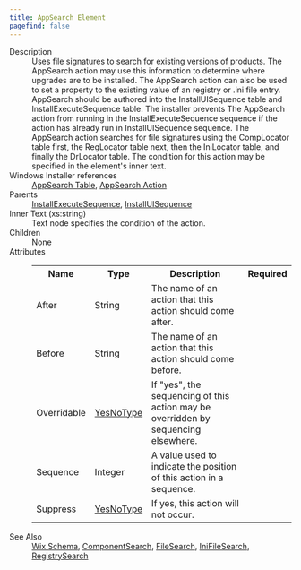 ```yaml
---
title: AppSearch Element
pagefind: false
---
```

<dl>
  <dt>Description</dt>
  <dd>Uses file signatures to search for existing versions of products.  The AppSearch action may use this information to determine where upgrades are to be installed.  The AppSearch action can also be used to set a property to the existing value of an registry or .ini file entry.  AppSearch should be authored into the InstallUISequence table and InstallExecuteSequence table.  The installer prevents The AppSearch action from running in the InstallExecuteSequence sequence if the action has already run in InstallUISequence sequence.  The AppSearch action searches for file signatures using the CompLocator table first, the RegLocator table next, then the IniLocator table, and finally the DrLocator table.  The condition for this action may be specified in the element's inner text.</dd>
  <dt>Windows Installer references</dt>
  <dd>
    <a href="http://msdn.microsoft.com/library/aa367579.aspx" target="_blank">AppSearch Table</a>, <a href="http://msdn.microsoft.com/library/aa367578.aspx" target="_blank">AppSearch Action</a></dd>
  <dt>Parents</dt>
  <dd>
    <a href="../installexecutesequence/">InstallExecuteSequence</a>, <a href="../installuisequence/">InstallUISequence</a></dd>
  <dt>Inner Text (xs:string)</dt>
  <dd>Text node specifies the condition of the action.</dd>
  <dt>Children</dt>
  <dd>None</dd>
  <dt>Attributes</dt>
  <dd>
    <table cellspacing="0" cellpadding="0" class="schema">
      <tr>
        <th width="15%">Name</th>
        <th width="15%">Type</th>
        <th width="65%">Description</th>
        <th width="15%">Required</th>
      </tr>
      <tr>
        <td>After</td>
        <td>String</td>
        <td>The name of an action that this action should come after.</td>
        <td>&nbsp;</td>
      </tr>
      <tr>
        <td>Before</td>
        <td>String</td>
        <td>The name of an action that this action should come before.</td>
        <td>&nbsp;</td>
      </tr>
      <tr>
        <td>Overridable</td>
        <td><a href="../simple_type_yesnotype/">YesNoType</a></td>
        <td>                             If "yes", the sequencing of this action may be overridden by sequencing elsewhere.                         </td>
        <td>&nbsp;</td>
      </tr>
      <tr>
        <td>Sequence</td>
        <td>Integer</td>
        <td>A value used to indicate the position of this action in a sequence.</td>
        <td>&nbsp;</td>
      </tr>
      <tr>
        <td>Suppress</td>
        <td><a href="../simple_type_yesnotype/">YesNoType</a></td>
        <td>If yes, this action will not occur.</td>
        <td>&nbsp;</td>
      </tr>
    </table>
  </dd>
  <dt>See Also</dt>
  <dd>
    <a href="../">Wix Schema</a>, <a href="../componentsearch/">ComponentSearch</a>, <a href="../filesearch/">FileSearch</a>, <a href="../inifilesearch/">IniFileSearch</a>, <a href="../registrysearch/">RegistrySearch</a></dd>
</dl>
